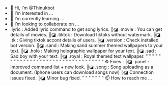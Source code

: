 - 👋 Hi, I’m @Thinukbot
- 👀 I’m interested in ...
- 🌱 I’m currently learning ...
- 💞️ I’m looking to collaborate on ...
- .lyric : Added lyric command to get song lyrics.
╠◪ .movie : You can get details of movies.
╠◪ .tiktok : Download tiktoks without watermark.
╠◪ .tk <username> : Giving tiktok accont details of users.
╠◪ .version : Check installed bot version.
╠◪ .sand : Making sand summer themed wallpapers to your text.
╠◪ .holo : Making holographic wallpaper for your text.
╠◪ .sad : Sad boy with your text.
╠◪ .royal : Royal themed text wallpaper.
˭ ˭ ˭ ˭ ˭ ˭ ˭ ˭ ˭ ˭ ˭ ˭ ˭ ˭ ˭ ˭ ˭ ˭ ˭ ˭ ˭ ˭ ˭ ˭ ˭ ˭ ˭ ˭ ˭ ˭ ˭ ˭ ˭ ˭
⚙️ Fixes :
╠◪ .panel : Improved command list + new look.
╠◪ .song : Song uploading as a document. (Iphone users can download songs now)
╠◪ Connection issues fixed.
╠◪ Minor bug fixed. 
˭ ˭ ˭ ˭ ˭ ˭ ˭  📫 How to reach me ...

<!---
Thinukbot/Thinukbot is a ✨ special ✨ repository because its `README.md` (this file) appears on your GitHub profile.
You can click the Preview link to take a look at your changes.
--->
